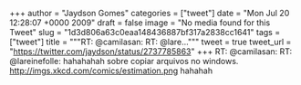 
+++
author = "Jaydson Gomes"
categories = ["tweet"]
date = "Mon Jul 20 12:28:07 +0000 2009"
draft = false
image = "No media found for this Tweet"
slug = "1d3d806a63c0eaa148436887bf317a2838cc1641"
tags = ["tweet"]
title = """RT: @camilasan: RT: @lare..."""
tweet = true
tweet_url = "https://twitter.com/jaydson/status/2737785863"
+++
RT: @camilasan: RT: @lareinefolle: hahahahah sobre copiar arquivos no windows. http://imgs.xkcd.com/comics/estimation.png hahahah
